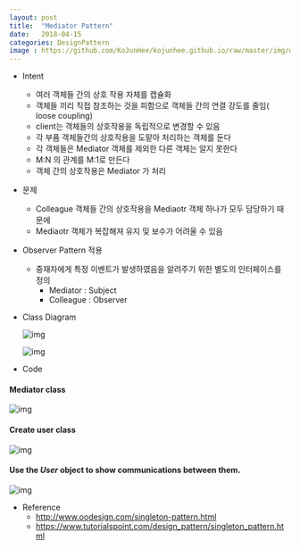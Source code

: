 ```yaml
---
layout: post
title:  "Mediator Pattern"
date:   2018-04-15
categories: DesignPattern
image : https://github.com/KoJunHee/kojunhee.github.io/raw/master/img/dpci.png
---
```


- Intent

  - 여러 객체들 간의 상호 작용 자체를 캡슐화
  - 객체들 끼리 직접 참조하는 것을 피함으로 객체들 간의 연결 강도를 줄임( loose coupling)
  - client는 객체들의 상호작용을 독립적으로 변경할 수 있음 
  - 각 부품 객체들간의 상호작용을 도맡아 처리하는 객체를 둔다
  - 각 객체들은 Mediator 객체를 제외한 다른 객체는 알지 못한다
  - M:N 의 관계를 M:1로 만든다
  - 객체 간의 상호작용은 Mediator 가 처리

- 문제

  - Colleague 객체들 간의 상호작용을 Mediaotr 객체 하나가 모두 담당하기 때문에
  - Mediaotr 객체가 복잡해져 유지 및 보수가 어려울 수 있음

- Observer Pattern 적용

  - 중재자에게 특정 이벤트가 발생하였음을 알려주기 위한 별도의 인터페이스를 정의
    - Mediator : Subject 
    - Colleague : Observer

- Class Diagram

  ![img](https://github.com/KoJunHee/kojunhee.github.io/raw/master/img/m01.png)

  ![img](https://github.com/KoJunHee/kojunhee.github.io/raw/master/img/m02.png)


- Code



#### Mediator class

![img](https://github.com/KoJunHee/kojunhee.github.io/raw/master/img/m03.png)

#### Create user class

![img](https://github.com/KoJunHee/kojunhee.github.io/raw/master/img/m04.png)

#### Use the *User* object to show communications between them.

![img](https://github.com/KoJunHee/kojunhee.github.io/raw/master/img/m05.png)

- Reference
  - <http://www.oodesign.com/singleton-pattern.html>
  - <https://www.tutorialspoint.com/design_pattern/singleton_pattern.html>



